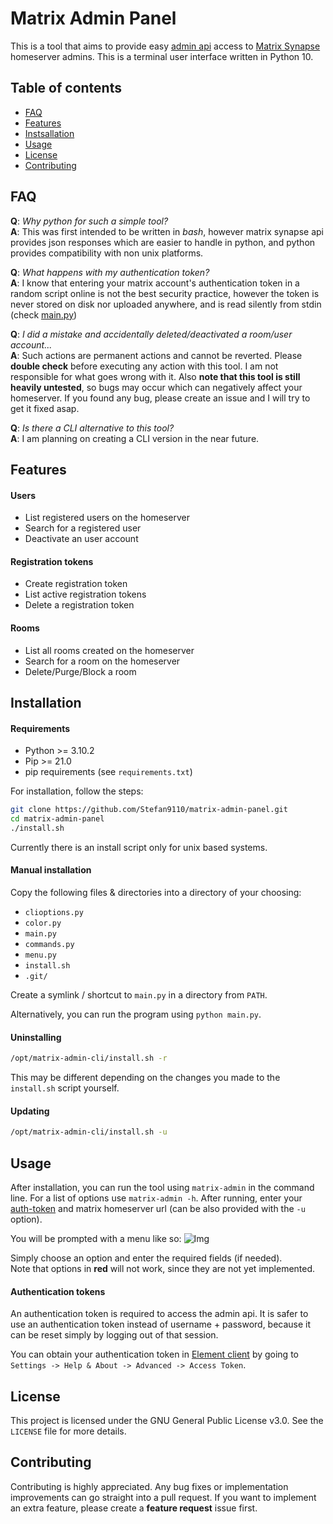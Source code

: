 # Matrix Admin Panel
This is a tool that aims to provide easy [admin api](https://matrix-org.github.io/synapse/latest/usage/administration/admin_api/) access to [Matrix Synapse](https://matrix.org/) homeserver admins. This is a terminal user interface written in Python 10.

## Table of contents
* [FAQ](#faq)
* [Features](#features)
* [Instsallation](#installation)
* [Usage](#usage)
* [License](#license)
* [Contributing](#contributing)

## FAQ
**Q**: *Why python for such a simple tool?*\
**A**: This was first intended to be written in *bash*, however matrix synapse api provides json responses which are easier to handle in python, and python provides compatibility with non unix platforms.

**Q**: *What happens with my authentication token?*\
**A**: I know that entering your matrix  account's authentication token in a random script online is not the best security practice, however the token is never stored on disk nor uploaded anywhere, and is read silently from stdin (check [main.py]())

**Q**: *I did a mistake and accidentally deleted/deactivated a room/user account...*\
**A**: Such actions are permanent actions and cannot be reverted. Please **double check**  before executing any action with this tool. I am not responsible for what goes wrong with it. Also **note that this tool is still heavily untested**, so bugs may occur which can negatively affect your homeserver. If you found any bug, please create an issue and I will try to get it fixed asap.

**Q**: *Is there a CLI alternative to this tool?*\
**A**: I am planning on creating a CLI version in the near future.

## Features
#### Users
* List registered users on the homeserver
* Search for a registered user
* Deactivate an user account

#### Registration tokens
* Create registration token
* List active registration tokens
* Delete a registration token

#### Rooms
* List all rooms created on the homeserver
* Search for a room on the homeserver
* Delete/Purge/Block a room

## Installation
#### Requirements
* Python >= 3.10.2
* Pip >= 21.0
* pip requirements (see `requirements.txt`)

For installation, follow the steps:
```bash
git clone https://github.com/Stefan9110/matrix-admin-panel.git 
cd matrix-admin-panel
./install.sh
```
Currently there is an install script only for unix based systems.


#### Manual installation
Copy the following files & directories into a directory of your choosing:
* `clioptions.py`
* `color.py`
* `main.py`
* `commands.py`
* `menu.py`
* `install.sh`
* `.git/`

Create a symlink / shortcut to `main.py` in a directory from `PATH`.

Alternatively, you can run the program using `python main.py`.

#### Uninstalling
```bash
/opt/matrix-admin-cli/install.sh -r
```
This may be different depending on the changes you made to the `install.sh` script yourself. 

#### Updating
```bash
/opt/matrix-admin-cli/install.sh -u
```

## Usage
After installation, you can run the tool using `matrix-admin` in the command line. For a list of options use `matrix-admin -h`. After running, enter your [auth-token](#authentication-tokens) and matrix homeserver url (can be also provided with the `-u` option).

You will be prompted with a menu like so:
![Img](https://i.imgur.com/2NW0zIq.png)

Simply choose an option and enter the required fields (if needed).\
Note that options in **red** will not work, since they are not yet implemented.

#### Authentication tokens
An authentication token is required to access the admin api. It is safer to use an authentication token instead of username + password, because it can be reset simply by logging out of that session.

You can obtain your authentication token in [Element client](https://element.io/) by going to `Settings -> Help & About -> Advanced -> Access Token`.

## License
This project is licensed under the GNU General Public License v3.0. See the `LICENSE` file for more details.

## Contributing
Contributing is highly appreciated. Any bug fixes or implementation improvements can go straight into a pull request. If you want to implement an extra feature, please create a **feature request** issue first.
